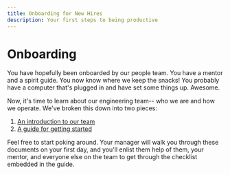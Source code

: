 ```yaml
---
title: Onboarding for New Hires
description: Your first steps to being productive
---
```


# Onboarding

You have hopefully been onboarded by our people team. You have a mentor and a spirit guide. You now know where we keep the snacks! You probably have a computer that's plugged in and have set some things up.
Awesome.

Now, it's time to learn about our engineering team-- who we are and how we operate. We've broken this down into two pieces:
1. [An introduction to our team](/onboarding/engineering-introduction.md)
2. [A guide for getting started](/onboarding/guide-to-getting-started.md)

Feel free to start poking around. Your manager will walk you through these documents on your first day, and you'll enlist them help of them, your mentor, and everyone else on the team to get through the checklist embedded in the guide.
